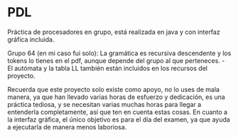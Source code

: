 # PDL
Práctica de procesadores en grupo, está realizada en java y con interfaz gráfica incluida.

Grupo 64 (en mi caso fui solo): La gramática es recursiva descendente y los tokens lo tienes en el pdf, aunque depende del grupo al que perteneces. 
	- El autómata y la tabla LL también están incluidos en los recursos del proyecto.

Recuerda que este proyecto solo existe como apoyo, no lo uses de mala manera, ya que han llevado varias horas
de esfuerzo y dedicación, es una práctica tediosa, y se necesitan varias muchas horas para llegar a entenderla completamente, así que
ten en cuenta estas cosas.
En cuanto a la interfaz gráfica, el único objetivo es para el día del examen, ya que ayuda a ejecutarla de manera menos laboriosa.
 
